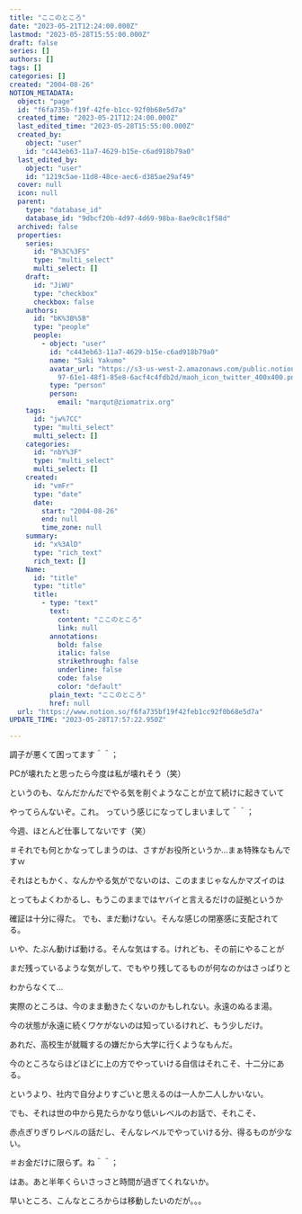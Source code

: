```yaml
---
title: "ここのところ"
date: "2023-05-21T12:24:00.000Z"
lastmod: "2023-05-28T15:55:00.000Z"
draft: false
series: []
authors: []
tags: []
categories: []
created: "2004-08-26"
NOTION_METADATA:
  object: "page"
  id: "f6fa735b-f19f-42fe-b1cc-92f0b68e5d7a"
  created_time: "2023-05-21T12:24:00.000Z"
  last_edited_time: "2023-05-28T15:55:00.000Z"
  created_by:
    object: "user"
    id: "c443eb63-11a7-4629-b15e-c6ad918b79a0"
  last_edited_by:
    object: "user"
    id: "1219c5ae-11d8-48ce-aec6-d385ae29af49"
  cover: null
  icon: null
  parent:
    type: "database_id"
    database_id: "9dbcf20b-4d97-4d69-98ba-8ae9c8c1f58d"
  archived: false
  properties:
    series:
      id: "B%3C%3FS"
      type: "multi_select"
      multi_select: []
    draft:
      id: "JiWU"
      type: "checkbox"
      checkbox: false
    authors:
      id: "bK%3B%5B"
      type: "people"
      people:
        - object: "user"
          id: "c443eb63-11a7-4629-b15e-c6ad918b79a0"
          name: "Saki Yakumo"
          avatar_url: "https://s3-us-west-2.amazonaws.com/public.notion-static.com/3ad1c4\
            97-61e1-48f1-85e8-6acf4c4fdb2d/maoh_icon_twitter_400x400.png"
          type: "person"
          person:
            email: "marqut@ziomatrix.org"
    tags:
      id: "jw%7CC"
      type: "multi_select"
      multi_select: []
    categories:
      id: "nbY%3F"
      type: "multi_select"
      multi_select: []
    created:
      id: "vmFr"
      type: "date"
      date:
        start: "2004-08-26"
        end: null
        time_zone: null
    summary:
      id: "x%3AlD"
      type: "rich_text"
      rich_text: []
    Name:
      id: "title"
      type: "title"
      title:
        - type: "text"
          text:
            content: "ここのところ"
            link: null
          annotations:
            bold: false
            italic: false
            strikethrough: false
            underline: false
            code: false
            color: "default"
          plain_text: "ここのところ"
          href: null
  url: "https://www.notion.so/f6fa735bf19f42feb1cc92f0b68e5d7a"
UPDATE_TIME: "2023-05-28T17:57:22.950Z"

---
```

<link rel="stylesheet" href="https://cdn.jsdelivr.net/npm/katex@0.16.2/dist/katex.min.css" integrity="sha384-bYdxxUwYipFNohQlHt0bjN/LCpueqWz13HufFEV1SUatKs1cm4L6fFgCi1jT643X" crossorigin="anonymous">


調子が悪くて困ってます＾＾；


PCが壊れたと思ったら今度は私が壊れそう（笑）


というのも、なんだかんだでやる気を削ぐようなことが立て続けに起きていて


やってらんないぞ。これ。 っていう感じになってしまいまして＾＾；


今週、ほとんど仕事してないです（笑）


＃それでも何とかなってしまうのは、さすがお役所というか…まぁ特殊なもんですｗ


それはともかく、なんかやる気がでないのは、このままじゃなんかマズイのは


とってもよくわかるし、もうこのままではヤバイと言えるだけの証拠というか


確証は十分に得た。 でも、まだ動けない。そんな感じの閉塞感に支配されてる。


いや、たぶん動けば動ける。そんな気はする。けれども、その前にやることが


まだ残っているような気がして、でもやり残してるものが何なのかはさっぱりと


わからなくて…


実際のところは、今のまま動きたくないのかもしれない。永遠のぬるま湯。


今の状態が永遠に続くワケがないのは知っているけれど、もう少しだけ。


あれだ、高校生が就職するの嫌だから大学に行くようなもんだ。


今のところならほどほどに上の方でやっていける自信はそれこそ、十二分にある。


というより、社内で自分よりすごいと思えるのは一人か二人しかいない。


でも、それは世の中から見たらかなり低いレベルのお話で、それこそ、


赤点ぎりぎりレベルの話だし、そんなレベルでやっていける分、得るものが少ない。


＃お金だけに限らず。ね＾＾；


はあ。あと半年くらいさっさと時間が過ぎてくれないか。


早いところ、こんなところからは移動したいのだが。。。

